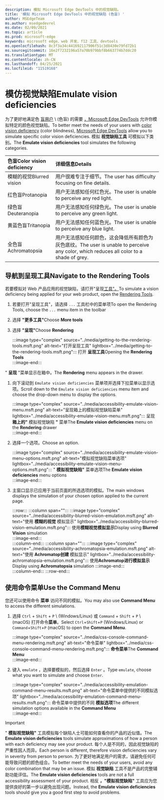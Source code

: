 ```yaml
---
description: 模拟 Microsoft Edge DevTools 中的视觉缺陷。
title: '模拟 Microsoft Edge DevTools 中的视觉缺陷 (色盲) '
author: MSEdgeTeam
ms.author: msedgedevrel
ms.date: 02/09/2021
ms.topic: article
ms.prod: microsoft-edge
keywords: microsoft edge、web 开发、f12 工具、devtools
ms.openlocfilehash: 8c3f3a34c441692117906f51c3d8430e79fd72b1
ms.sourcegitcommit: 16e2f7232196a57a70b979bbf8b663774b7ddc20
ms.translationtype: MT
ms.contentlocale: zh-CN
ms.lasthandoff: 04/25/2021
ms.locfileid: "11519168"
---
```

# <a name="emulate-vision-deficiencies"></a><span data-ttu-id="37faf-104">模仿视觉缺陷</span><span class="sxs-lookup"><span data-stu-id="37faf-104">Emulate vision deficiencies</span></span>

<span data-ttu-id="37faf-105">为了更好地满足色 [盲用户][ColorblindawarenessMain] \ (色盲\) 的需要 [，Microsoft Edge DevTools][DevtoolsIndex] 允许你模拟特定的颜色视觉缺陷。</span><span class="sxs-lookup"><span data-stu-id="37faf-105">To better meet the needs of your users with [color vision deficiency][ColorblindawarenessMain] \(color blindness\), [Microsoft Edge DevTools][DevtoolsIndex] allow you to simulate specific color vision deficiencies.</span></span>  <span data-ttu-id="37faf-106">模拟 **视觉缺陷工具** 可模拟以下类别。</span><span class="sxs-lookup"><span data-stu-id="37faf-106">The **Emulate vision deficiencies** tool simulates the following categories.</span></span>  

| <span data-ttu-id="37faf-107">色盲</span><span class="sxs-lookup"><span data-stu-id="37faf-107">Color vision deficiency</span></span> | <span data-ttu-id="37faf-108">详细信息</span><span class="sxs-lookup"><span data-stu-id="37faf-108">Details</span></span> |  
|:--- |:--- |  
| <span data-ttu-id="37faf-109">模糊的视觉</span><span class="sxs-lookup"><span data-stu-id="37faf-109">Blurred vision</span></span> | <span data-ttu-id="37faf-110">用户很难专注于细节。</span><span class="sxs-lookup"><span data-stu-id="37faf-110">The user has difficulty focusing on fine details.</span></span> |  
| <span data-ttu-id="37faf-111">红色盲</span><span class="sxs-lookup"><span data-stu-id="37faf-111">Protanopia</span></span> | <span data-ttu-id="37faf-112">用户无法感知任何红色光。</span><span class="sxs-lookup"><span data-stu-id="37faf-112">The user is unable to perceive any red light.</span></span> |  
| <span data-ttu-id="37faf-113">绿色盲</span><span class="sxs-lookup"><span data-stu-id="37faf-113">Deuteranopia</span></span> | <span data-ttu-id="37faf-114">用户无法感知任何绿色光。</span><span class="sxs-lookup"><span data-stu-id="37faf-114">The user is unable to perceive any green light.</span></span> |  
| <span data-ttu-id="37faf-115">黄蓝色盲</span><span class="sxs-lookup"><span data-stu-id="37faf-115">Tritanopia</span></span> | <span data-ttu-id="37faf-116">用户无法感知任何蓝色光。</span><span class="sxs-lookup"><span data-stu-id="37faf-116">The user is unable to perceive any blue light.</span></span> |  
| <span data-ttu-id="37faf-117">全色盲</span><span class="sxs-lookup"><span data-stu-id="37faf-117">Achromatopsia</span></span> | <span data-ttu-id="37faf-118">用户无法感知任何颜色，这会降低所有颜色为灰色底纹。</span><span class="sxs-lookup"><span data-stu-id="37faf-118">The user is unable to perceive any color, which reduces all color to a shade of grey.</span></span> |  

## <a name="navigate-to-the-rendering-tools"></a><span data-ttu-id="37faf-119">导航到呈现工具</span><span class="sxs-lookup"><span data-stu-id="37faf-119">Navigate to the Rendering Tools</span></span>  

<span data-ttu-id="37faf-120">若要模拟对 Web 产品应用的视觉缺陷，请打开"呈现[工具"。][DevtoolsRenderingToolsIndex]</span><span class="sxs-lookup"><span data-stu-id="37faf-120">To simulate a vision deficiency being applied for your web product, open the [Rendering Tools][DevtoolsRenderingToolsIndex].</span></span>  

1.  <span data-ttu-id="37faf-121">若要打开"呈现工具"，请选择 `...` 工具栏中的菜单项</span><span class="sxs-lookup"><span data-stu-id="37faf-121">To open the Rendering Tools, choose the `...` menu item in the toolbar</span></span>  
1.  <span data-ttu-id="37faf-122">选择 **"更多工具"**</span><span class="sxs-lookup"><span data-stu-id="37faf-122">Choose **More tools**</span></span>  
1.  <span data-ttu-id="37faf-123">选择 **"呈现"**</span><span class="sxs-lookup"><span data-stu-id="37faf-123">Choose **Rendering**</span></span>  
    
    :::image type="complex" source="../media/getting-to-the-rendering-tools.msft.png" alt-text="打开呈现工具" lightbox="../media/getting-to-the-rendering-tools.msft.png":::
       <span data-ttu-id="37faf-125">打开 **呈现工具**</span><span class="sxs-lookup"><span data-stu-id="37faf-125">Opening the **Rendering Tools**</span></span>  
    :::image-end:::  

<span data-ttu-id="37faf-126">" **呈现** "菜单显示在箱中。</span><span class="sxs-lookup"><span data-stu-id="37faf-126">The **Rendering** menu appears in the drawer.</span></span>  

1.  <span data-ttu-id="37faf-127">向下滚动到 `Emulate vision deficiencies` 菜单项并选择下拉菜单以显示选项。</span><span class="sxs-lookup"><span data-stu-id="37faf-127">Scroll down to the `Emulate vision deficiencies` menu item and choose the drop-down menu to display the options.</span></span>  
    
    :::image type="complex" source="../media/accessibility-emulate-vision-menu.msft.png" alt-text="呈现箱上的模拟视觉缺陷菜单" lightbox="../media/accessibility-emulate-vision-menu.msft.png":::
       <span data-ttu-id="37faf-129">呈现 **箱上的"** 模拟视觉缺陷 **"** 菜单</span><span class="sxs-lookup"><span data-stu-id="37faf-129">The **Emulate vision deficiencies** menu on the **Rendering** drawer</span></span>  
    :::image-end:::  
    
1.  <span data-ttu-id="37faf-130">选择一个选项。</span><span class="sxs-lookup"><span data-stu-id="37faf-130">Choose an option.</span></span>  
    
    :::image type="complex" source="../media/accessibility-emulate-vision-menu-options.msft.png" alt-text="模拟视觉缺陷菜单选项" lightbox="../media/accessibility-emulate-vision-menu-options.msft.png":::
       <span data-ttu-id="37faf-132">" **模拟视觉缺陷"** 菜单选项</span><span class="sxs-lookup"><span data-stu-id="37faf-132">The **Emulate vision deficiencies** menu options</span></span>  
    :::image-end:::  
    
1.  <span data-ttu-id="37faf-133">主窗口显示已应用于当前页面的所选选项的模拟。</span><span class="sxs-lookup"><span data-stu-id="37faf-133">The main windows displays the simulation of your chosen option applied to the current page.</span></span>  
    
    :::row:::
       :::column span="":::
          :::image type="complex" source="../media/accessibility-blurred-vision-emulation.msft.png" alt-text="使用 **模糊的视觉** 模拟显示" lightbox="../media/accessibility-blurred-vision-emulation.msft.png":::
             <span data-ttu-id="37faf-135">使用**模糊视觉模拟显示**</span><span class="sxs-lookup"><span data-stu-id="37faf-135">Display using **Blurred Vision** simulation</span></span>  
          :::image-end:::  
       :::column-end:::
       :::column span="":::
          :::image type="complex" source="../media/accessibility-achromatopsia-emulation.msft.png" alt-text="使用 **Achromatop创建** 模拟显示" lightbox="../media/accessibility-achromatopsia-emulation.msft.png":::
             <span data-ttu-id="37faf-137">使用**Achromatop进行模拟显示**</span><span class="sxs-lookup"><span data-stu-id="37faf-137">Display using **Achromatopsia** simulation</span></span> :::image-end:::  
       :::column-end:::
    :::row-end:::
    
## <a name="use-the-command-menu"></a><span data-ttu-id="37faf-138">使用命令菜单</span><span class="sxs-lookup"><span data-stu-id="37faf-138">Use the Command Menu</span></span>  

<span data-ttu-id="37faf-139">您还可以使用命令 **菜单** 访问不同的模拟。</span><span class="sxs-lookup"><span data-stu-id="37faf-139">You may also use **Command Menu** to access the different simulations.</span></span>  

1.  <span data-ttu-id="37faf-140">选择 `Ctrl` + `Shift` + `P` \ (Windows/Linux\) 或 `Command` + `Shift` + `P` \ (macOS\) 打开命令**菜单**。</span><span class="sxs-lookup"><span data-stu-id="37faf-140">Select `Ctrl`+`Shift`+`P` \(Windows/Linux\) or `Command`+`Shift`+`P` \(macOS\) to open the **Command Menu**.</span></span>  
    
    :::image type="complex" source="../media/css-console-command-menu-rendering.msft.png" alt-text="命令菜单" lightbox="../media/css-console-command-menu-rendering.msft.png":::
       <span data-ttu-id="37faf-142">**命令菜单**</span><span class="sxs-lookup"><span data-stu-id="37faf-142">The **Command Menu**</span></span>  
    :::image-end:::  
    
1.  <span data-ttu-id="37faf-143">键入 `emulate` ，选择要模拟的，然后选择 `Enter` 。</span><span class="sxs-lookup"><span data-stu-id="37faf-143">Type `emulate`, choose what you want to simulate and choose `Enter`.</span></span>  
    
    :::image type="complex" source="../media/accessibility-emulation-command-menu-results.msft.png" alt-text="命令菜单中提供的不同模拟选项" lightbox="../media/accessibility-emulation-command-menu-results.msft.png":::
       <span data-ttu-id="37faf-145">命令菜单中提供的不同 **模拟选项**</span><span class="sxs-lookup"><span data-stu-id="37faf-145">The different simulation options available in the **Command Menu**</span></span>  
    :::image-end:::  
    
> [!IMPORTANT]
> <span data-ttu-id="37faf-146">" **模拟视觉缺陷"** 工具模拟每个缺陷人士可能如何查看你的产品的近似值。</span><span class="sxs-lookup"><span data-stu-id="37faf-146">The **Emulate vision deficiencies** tools simulate approximations of how a person with each deficiency may see your product.</span></span>  <span data-ttu-id="37faf-147">每个人是不同的，因此视觉缺陷的严重性因人而异。</span><span class="sxs-lookup"><span data-stu-id="37faf-147">Each person is different, therefore vision deficiencies vary in severity from person to person.</span></span>  <span data-ttu-id="37faf-148">为了更好地满足用户的需求，请避免任何可能导致问题的颜色组合。</span><span class="sxs-lookup"><span data-stu-id="37faf-148">To better meet the needs of your users, avoid any color combination that may be an issue.</span></span>  <span data-ttu-id="37faf-149">模拟 **视觉缺陷** 工具不是产品的完整辅助功能评估。</span><span class="sxs-lookup"><span data-stu-id="37faf-149">The **Emulate vision deficiencies** tools are not a full accessibility assessment of your product.</span></span>  <span data-ttu-id="37faf-150">相反 **，"模拟视觉缺陷"** 工具应为您提供良好的第一步以避免出现问题。</span><span class="sxs-lookup"><span data-stu-id="37faf-150">Instead, the **Emulate vision deficiencies** tools should  give you a good first step to avoid problems.</span></span>  

<!-- links -->  

[DevToolsIndex]: ../index.md "Microsoft Edge (Chromium) 开发人员工具 | Microsoft Docs"  
[DevtoolsRenderingToolsIndex]: ../rendering-tools/index.md "分析运行时性能|Microsoft Docs"  

[ColorblindawarenessMain]: http://www.colourblindawareness.org "光盲意识组织"  

[AmfcbMain]: https://www.amfcb.org "American Foundation for the Color Blind (AFCB) "  
